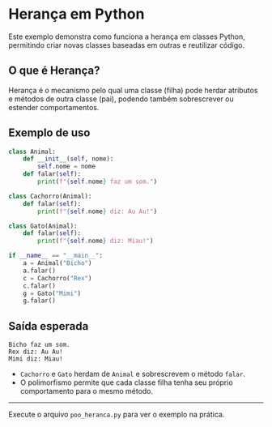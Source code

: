 # Herança em Python

Este exemplo demonstra como funciona a herança em classes Python, permitindo criar novas classes baseadas em outras e reutilizar código.

## O que é Herança?

Herança é o mecanismo pelo qual uma classe (filha) pode herdar atributos e métodos de outra classe (pai), podendo também sobrescrever ou estender comportamentos.

## Exemplo de uso

```python
class Animal:
    def __init__(self, nome):
        self.nome = nome
    def falar(self):
        print(f"{self.nome} faz um som.")

class Cachorro(Animal):
    def falar(self):
        print(f"{self.nome} diz: Au Au!")

class Gato(Animal):
    def falar(self):
        print(f"{self.nome} diz: Miau!")

if __name__ == "__main__":
    a = Animal("Bicho")
    a.falar()
    c = Cachorro("Rex")
    c.falar()
    g = Gato("Mimi")
    g.falar()
```

## Saída esperada

```
Bicho faz um som.
Rex diz: Au Au!
Mimi diz: Miau!
```

- `Cachorro` e `Gato` herdam de `Animal` e sobrescrevem o método `falar`.
- O polimorfismo permite que cada classe filha tenha seu próprio comportamento para o mesmo método.

---

Execute o arquivo `poo_heranca.py` para ver o exemplo na prática.
